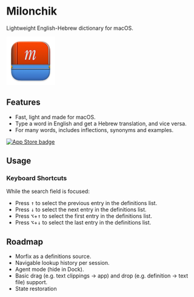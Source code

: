 # Milonchik

Lightweight English-Hebrew dictionary for macOS.

![Milonchik App Icon](images/readme-appicon.png)

## Features

- Fast, light and made for macOS.
- Type a word in English and get a Hebrew translation, and vice versa.
- For many words, includes inflections, synonyms and examples.

[![App Store badge](https://linkmaker.itunes.apple.com/assets/shared/badges/en-us/macappstore-lrg.svg)](https://apps.apple.com/il/app/milonchik/id1534607376?mt=12)

## Usage

### Keyboard Shortcuts

While the search field is focused:

- Press <kbd>↑</kbd> to select the previous entry in the definitions list.
- Press <kbd>↓</kbd> to select the next entry in the definitions list.
- Press <kbd>⌥</kbd>+<kbd>↑</kbd> to select the first entry in the definitions list.
- Press <kbd>⌥</kbd>+<kbd>↓</kbd> to select the last entry in the definitions list.

##  Roadmap

- Morfix as a definitions source.
- Navigable lookup history per session.
- Agent mode (hide in Dock).
- Basic drag (e.g. text clippings -> app) and drop (e.g. definition -> text file) support.
- State restoration
